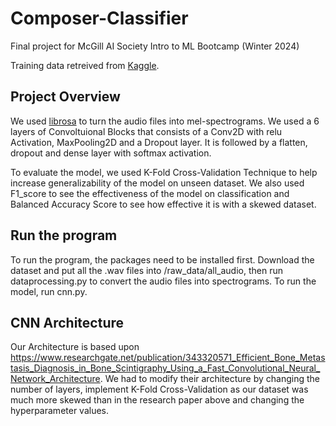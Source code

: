 # Composer-Classifier

Final project for McGill AI Society Intro to ML Bootcamp (Winter 2024)

Training data retreived from [Kaggle](https://www.kaggle.com/datasets/imsparsh/musicnet-dataset).

## Project Overview
We used [librosa](https://librosa.org/) to turn the audio files into mel-spectrograms. We used a 6 layers of Convoltuional Blocks that consists of a Conv2D with relu Activation, MaxPooling2D and a Dropout layer. It is followed by a flatten, dropout and dense layer with softmax activation. 

To evaluate the model, we used K-Fold Cross-Validation Technique to help increase generalizability of the model on unseen dataset. We also used F1_score to see the effectiveness of the model on classification and Balanced Accuracy Score  to see how effective it is with a skewed dataset.

## Run the program
To run the program, the packages need to be installed first. Download the dataset and put all the .wav files into /raw_data/all_audio, then run dataprocessing.py to convert the audio files into spectrograms. To run the model, run cnn.py.

## CNN Architecture
Our Architecture is based upon https://www.researchgate.net/publication/343320571_Efficient_Bone_Metastasis_Diagnosis_in_Bone_Scintigraphy_Using_a_Fast_Convolutional_Neural_Network_Architecture. We had to modify their architecture by changing the number of layers, implement K-Fold Cross-Validation as our dataset was much more skewed than in the research paper above and changing the hyperparameter values.